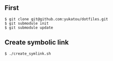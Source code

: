 ## First
    $ git clone git@github.com:yukatou/dotfiles.git
    $ git submodule init
    $ git submodule update

## Create symbolic link
    $ ./create_symlink.sh
